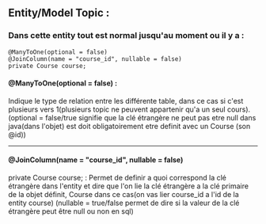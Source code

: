 Entity/Model Topic :
---

### Dans cette entity tout est normal jusqu'au moment ou il y a :
```
@ManyToOne(optional = false)
@JoinColumn(name = "course_id", nullable = false)
private Course course;
```
#### @ManyToOne(optional = false) :
Indique le type de relation entre les différente table, dans ce cas si c'est plusieurs vers 1(plusieurs topic ne peuvent appartenir qu'a un seul cours).(optional = false/true signifie que la clé étrangère ne peut pas etre null dans java(dans l'objet) est doit obligatoirement etre definit avec un Course (son @id))

---

#### @JoinColumn(name = "course_id", nullable = false)
private Course course; :
Permet de definir a quoi correspond la clé étrangère dans l'entity et dire que l'on lie la clé étrangère a la clé primaire de la objet définit, Course dans ce cas(on vas lier course_id a l'id de la entity course) (nullable = true/false permet de dire si la valeur de la clé étrangère peut être null ou non en sql)


